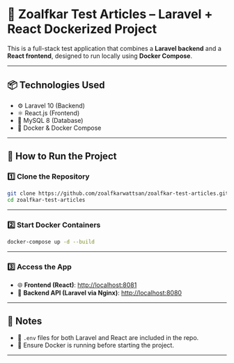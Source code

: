 # 📰 Zoalfkar Test Articles – Laravel + React Dockerized Project

This is a full-stack test application that combines a **Laravel backend** and a **React frontend**, designed to run locally using **Docker Compose**.

---

## 📦 Technologies Used

- ⚙️ Laravel 10 (Backend)
- ⚛️ React.js (Frontend)
- 🐬 MySQL 8 (Database)
- 🐳 Docker & Docker Compose

---

## 🚀 How to Run the Project

### 1️⃣ Clone the Repository

```bash
git clone https://github.com/zoalfkarwattsan/zoalfkar-test-articles.git
cd zoalfkar-test-articles
```

---

### 2️⃣ Start Docker Containers

```bash
docker-compose up -d --build
```
---

### 3️⃣ Access the App

- 🌐 **Frontend (React)**: [http://localhost:8081](http://localhost:8081)  
- 🧪 **Backend API (Laravel via Nginx)**: [http://localhost:8080](http://localhost:8080)

---

## 📌 Notes

- 📝 `.env` files for both Laravel and React are included in the repo.
- 🐳 Ensure Docker is running before starting the project.

---